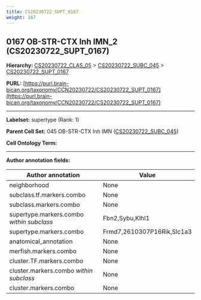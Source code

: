 ```yaml
---
title: CS20230722_SUPT_0167
weight: 167
---
```

## 0167 OB-STR-CTX Inh IMN_2 (CS20230722_SUPT_0167)
<b>Hierarchy: </b>
[CS20230722_CLAS_05](../CS20230722_CLAS_05) >
[CS20230722_SUBC_045](../CS20230722_SUBC_045) >
[CS20230722_SUPT_0167](../CS20230722_SUPT_0167)

**PURL:** [https://purl.brain-bican.org/taxonomy/CCN20230722/CS20230722_SUPT_0167](https://purl.brain-bican.org/taxonomy/CCN20230722/CS20230722_SUPT_0167)

---


**Labelset:** supertype (Rank: 1)

**Parent Cell Set:** 045 OB-STR-CTX Inh IMN ([CS20230722_SUBC_045](../CS20230722_SUBC_045))



**Cell Ontology Term:** 

[MARKER GENES.]: #


---

[TRANSFERRED ANNOTATIONS.]: #


[AUTHOR ANNOTATION FIELDS.]: #


**Author annotation fields:**

| Author annotation | Value |
|-------------------|-------|
|neighborhood|None|
|subclass.tf.markers.combo|None|
|subclass.markers.combo|None|
|supertype.markers.combo _within subclass_|Fbn2,Sybu,Klhl1|
|supertype.markers.combo|Frmd7,2610307P16Rik,Slc1a3|
|anatomical_annotation|None|
|merfish.markers.combo|None|
|cluster.TF.markers.combo|None|
|cluster.markers.combo _within subclass_|None|
|cluster.markers.combo|None|

